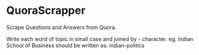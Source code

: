 # QuoraScrapper
Scrape Questions and Answers from Quora.

Write each word of topic in small case and joined by - character. eg. Indian School of Business should be written as: indian-politics

